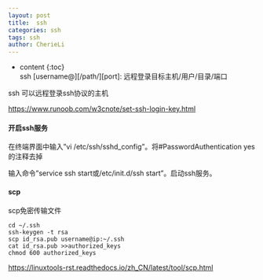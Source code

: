 ```yaml
---
layout: post
title:  ssh
categories: ssh
tags: ssh
author: CherieLi
---
```


* content
{:toc}  
ssh [username@][/path/]<host>[port]: 远程登录目标主机/用户/目录/端口

ssh 可以远程登录ssh协议的主机

 

<https://www.runoob.com/w3cnote/set-ssh-login-key.html>



#### 开启ssh服务

在终端界面中输入”vi /etc/ssh/sshd_config”。将#PasswordAuthentication yes的注释去掉

输入命令”service ssh start或/etc/init.d/ssh start”。启动ssh服务。

 
 
#### scp
 scp免密传输文件
 ```
 cd ~/.ssh
 ssh-keygen -t rsa 
 scp id_rsa.pub username@ip:~/.ssh
 cat id_rsa.pub >>authorized_keys
 chmod 600 authorized_keys
 ```
 https://linuxtools-rst.readthedocs.io/zh_CN/latest/tool/scp.html


